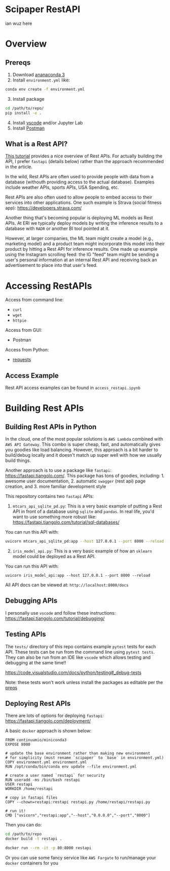 
# Scipaper RestAPI
ian wuz here

# Overview
## Prereqs

1. Download [ananaconda 3](https://www.anaconda.com/distribution/#download-section)
2. Install `environment.yml` like:
```bash
conda env create -f environment.yml
```
3. Install package
```bash
cd /path/to/repo/
pip install -e .
```

4. Install [vscode](https://code.visualstudio.com/) and/or Jupyter Lab
5. Install [Postman](https://www.postman.com/)

## What is a Rest API?

[This tutorial](https://realpython.com/flask-connexion-rest-api/#what-rest-is) provides a nice overview of Rest APIs. For actually building the API, I prefer `fastapi` (details below) rather than the approach recommended in the article. 

In the wild, Rest APIs are often used to provide people with data from a database (withouth providing access to the actual database). Examples include weather APIs, sports APIs, USA Spending, etc.

Rest APIs are also often used to allow people to embed access to their services into other applications. One such example is Strava (social fitness app): https://developers.strava.com/

Another thing that's becoming popular is deploying ML models as Rest APIs. At ERI we typically deploy models by writing the inference results to a database with `RADR` or another BI tool pointed at it.   

However, at larger companies, the ML team might create a model (e.g., marketing model) and a product team might incorporate this model into their product by hitting a Rest API for inference results. One made up example using the Instagram scrolling feed: the IG "feed" team might be sending a user's personal information at an internal Rest API and receiving back an advertisement to place into that user's feed.   


# Accessing RestAPIs

Access from command line:
  - `curl`
  - `wget`
  - `httpie`

Access from GUI:
  - Postman

Access from Python:

- [requests](https://github.com/psf/requests)

## Access Example
Rest API access examples can be found in `access_restapi.ipynb`

# Building Rest APIs

## Building Rest APIs in Python

In the cloud, one of the most popular solutions is `AWS Lambda` combined with `AWS API Gateway`. This combo is super cheap, fast, and automatically gives you goodies like load balancing. However, this approach is a bit harder to build/debug locally and it doesn't match up super well with how we usually build things.

Another approach is to use a package like `fastapi`: https://fastapi.tiangolo.com/. This package has tons of goodies, including: 1. awesome user documentation, 2. automatic `swagger` (rest api) page creation, and 3. more familiar development style 


This repository contains two `fastapi` APIs:

1. `mtcars_api_sqlite_pd.py`: This is a very basic example of putting a Rest API in front of a database using `sqlite` and `pandas`. In real life, you'd want to use something more robust like: https://fastapi.tiangolo.com/tutorial/sql-databases/

You can run this API with: 
```bash
uvicorn mtcars_api_sqlite_pd:app --host 127.0.0.1 --port 8000 --reload
```
2. `iris_model_api.py`: This is a very basic example of how an `sklearn` model could be deployed as a Rest API.

You can run this API with:

```
uvicorn iris_model_api:app --host 127.0.0.1 --port 8000 --reload
```

All API docs can be viewed at: `http://localhost:8000/docs`


## Debugging APIs
I personally use `vscode` and follow these instructions: https://fastapi.tiangolo.com/tutorial/debugging/

## Testing APIs
The `tests/` directory of this repo contains example `pytest` tests for each API. These tests can be run from the command line using `pytest tests`. They can also be run from an IDE like `vscode` which allows testing and debugging at the same time!!

https://code.visualstudio.com/docs/python/testing#_debug-tests

Note: these tests won't work unless install the packages as editable per the [preqs](##prereqs)


## Deploying Rest APIs

There are lots of options for deploying `fastapi`: https://fastapi.tiangolo.com/deployment/

A basic `docker` approach is shown below:

```docker
FROM continuumio/miniconda3
EXPOSE 8000

# update the base environment rather than making new environment
# for simplicity (must rename `scipaper` to `base` in environment.yml)
COPY environment.yml environment.yml
RUN /opt/conda/bin/conda env update --file environment.yml

# create a user named `restapi` for security
RUN useradd -ms /bin/bash restapi
USER restapi
WORKDIR /home/restapi

# copy in fastapi files
COPY --chown=restapi:restapi restapi.py /home/restapi/restapi.py

# run it!
CMD ["uvicorn","restapi:app","--host","0.0.0.0","--port","8000"]
```

Then you can do:
```bash
cd /path/to/repo
docker build -t restapi .

docker run --rm -it -p 80:8000 restapi
```
Or you can use some fancy service like `AWS Fargate` to run/manage your `docker` containers for you